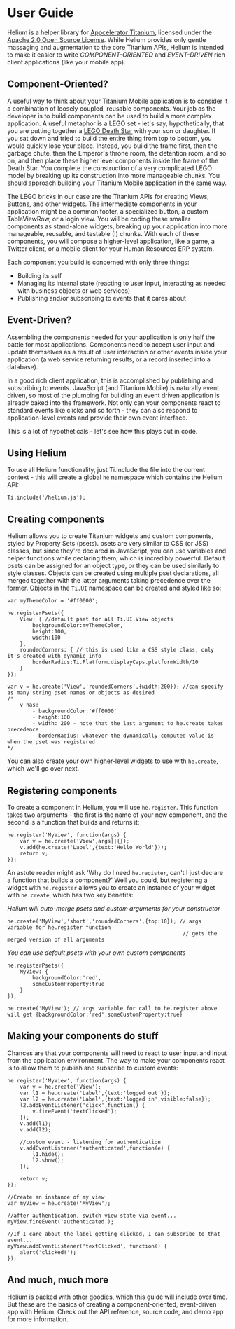 # User Guide

Helium is a helper library for [Appcelerator Titanium](http://www.appcelerator.com), licensed under the
[Apache 2.0 Open Source License](http://www.apache.org/licenses/LICENSE-2.0.html).  While Helium provides
only gentle massaging and augmentation to the core Titanium APIs, Helium is intended to make it easier to
write *COMPONENT-ORIENTED* and *EVENT-DRIVEN* rich client applications (like your mobile app).

## Component-Oriented?

A useful way to think about your Titanium Mobile application is to consider it a combination of loosely coupled,
reusable components.  Your job as the developer is to build components can be used to build a more complex 
application.  A useful metaphor is a LEGO set - let's say, hypothetically, that you are putting together a 
[LEGO Death Star](http://shop.lego.com/ByTheme/Product.aspx?p=10188&cn=416&d=322) with your son or daughter.
If you sat down and tried to build the entire thing from top to bottom, you would quickly lose your place.  Instead,
you build the frame first, then the garbage chute, then the Emperor's throne room, the detention room, and so on, 
and then place these higher level components inside the frame of the Death Star.  You complete the construction of 
a very complicated LEGO model by breaking up its construction into more manageable chunks.  You should approach building 
your Titanium Mobile application in the same way.

The LEGO bricks in our case are the Titanium APIs for creating Views, Buttons, and other widgets.  The intermediate
components in your application might be a common footer, a specialized button, a custom TableViewRow, or a login view.
You will be coding these smaller components as stand-alone widgets, breaking up your application into more manageable,
reusable, and testable (!) chunks.  With each of these components, you will compose a higher-level application,
like a game, a Twitter client, or a mobile client for your Human Resources ERP system.

Each component you build is concerned with only three things:

* Building its self
* Managing its internal state (reacting to user input, interacting as needed with business objects or web services)
* Publishing and/or subscribing to events that it cares about

## Event-Driven?

Assembling the components needed for your application is only half the battle for most applications.
Components need to accept user input and update themselves as a result of user interaction or other events
inside your application (a web service returning results, or a record inserted into a database).

In a good rich client application, this is accomplished by publishing and subscribing to events.  JavaScript
(and Titanium Mobile) is naturally event driven, so most of the plumbing for building an event driven application
is already baked into the framework.  Not only can your components react to standard events like clicks and
so forth - they can also respond to application-level events and provide their own event interface.

This is a lot of hypotheticals - let's see how this plays out in code.

## Using Helium

To use all Helium functionality, just Ti.include the file into the current context - this will create a global
`he` namespace which contains the Helium API:

	Ti.include('/helium.js');

## Creating components

Helium allows you to create Titanium widgets and custom components, styled by Property Sets (psets).  psets are very similar
to CSS (or JSS) classes, but since they're declared in JavaScript, you can use variables and helper functions while declaring them,
which is incredibly powerful.  Default psets can be assigned for an object type, or they can be used similarly to style classes. 
Objects can be created using multiple pset declarations, all merged together with the latter arguments taking precedence 
over the former.  Objects in the `Ti.UI` namespace can be created and styled like so:

	var myThemeColor = '#ff0000';
	
	he.registerPsets({
		View: { //default pset for all Ti.UI.View objects
			backgroundColor:myThemeColor,
			height:100,
			width:100
		},
		roundedCorners: { // this is used like a CSS style class, only it's created with dynamic info
			borderRadius:Ti.Platform.displayCaps.platformWidth/10
		}
	});
	
	var v = he.create('View','roundedCorners',{width:200}); //can specify as many string pset names or objects as desired
	/*
		v has:
			- backgroundColor:'#ff0000'
			- height:100
			- width: 200 - note that the last argument to he.create takes precedence
			- borderRadius: whatever the dynamically computed value is when the pset was registered
	*/
	
You can also create your own higher-level widgets to use with `he.create`, which we'll go over next.

## Registering components

To create a component in Helium, you will use `he.register`.  This function takes two arguments - the first
is the name of your new component, and the second is a function that builds and returns it:
	
	he.register('MyView', function(args) {
		var v = he.create('View',args||{});
		v.add(he.create('Label',{text:'Hello World'}));
		return v;
	});

An astute reader might ask 'Why do I need `he.register`, can't I just declare a function that builds a component?'
Well you could, but registering a widget with `he.register` allows you to create an instance of your
widget with `he.create`, which has two key benefits:

*Helium will auto-merge psets and custom arguments for your constructor*

	he.create('MyView','short','roundedCorners',{top:10}); // args variable for he.register function 
															// gets the merged version of all arguments
	
*You can use default psets with your own custom components*

	he.registerPsets({
		MyView: {
			backgroundColor:'red',
			someCustomProperty:true
		}
	});
	
	he.create('MyView'); // args variable for call to he.register above will get {backgroundColor:'red',someCustomProperty:true}
	
## Making your components do stuff

Chances are that your components will need to react to user input and input from the application environment.  The way to
make your components react is to allow them to publish and subscribe to custom events:

	he.register('MyView', function(args) {
		var v = he.create('View');
		var l1 = he.create('Label',{text:'logged out'});
		var l2 = he.create('Label',{text:'logged in',visible:false});
		l2.addEventListener('click',function() {
			v.fireEvent('textClicked');
		});
		v.add(l1);
		v.add(l2);
		
		//custom event - listening for authentication
		v.addEventListener('authenticated',function(e) {
			l1.hide();
			l2.show();
		});
		
		return v;
	});
	
	//Create an instance of my view
	var myView = he.create('MyView');
	
	//after authentication, switch view state via event...
	myView.fireEvent('authenticated');
	
	//If I care about the label getting clicked, I can subscribe to that event...
	myView.addEventListener('textClicked', function() {
		alert('clicked!');
	});

## And much, much more

Helium is packed with other goodies, which this guide will include over time.  But these are the basics of creating a component-oriented,
event-driven app with Helium.  Check out the API reference, source code, and demo app for more information.
